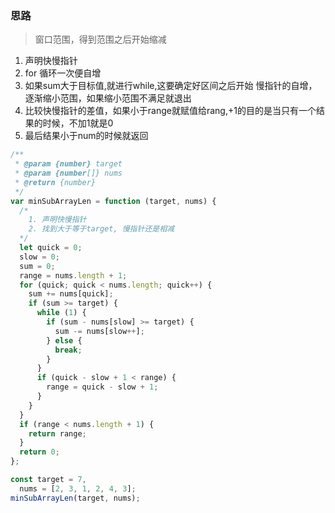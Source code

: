 ### 思路

> 窗口范围，得到范围之后开始缩减

1. 声明快慢指针
2. for 循环一次便自增
3. 如果sum大于目标值,就进行while,这要确定好区间之后开始 慢指针的自增，逐渐缩小范围，如果缩小范围不满足就退出
4. 比较快慢指针的差值，如果小于range就赋值给rang,+1的目的是当只有一个结果的时候，不加1就是0
5. 最后结果小于num的时候就返回

```javascript
/**
 * @param {number} target
 * @param {number[]} nums
 * @return {number}
 */
var minSubArrayLen = function (target, nums) {
  /*
    1. 声明快慢指针
    2. 找到大于等于target, 慢指针还是相减
  */
  let quick = 0;
  slow = 0;
  sum = 0;
  range = nums.length + 1;
  for (quick; quick < nums.length; quick++) {
    sum += nums[quick];
    if (sum >= target) {
      while (1) {
        if (sum - nums[slow] >= target) {
          sum -= nums[slow++];
        } else {
          break;
        }
      }
      if (quick - slow + 1 < range) {
        range = quick - slow + 1;
      }
    }
  }
  if (range < nums.length + 1) {
    return range;
  }
  return 0;
};

const target = 7,
  nums = [2, 3, 1, 2, 4, 3];
minSubArrayLen(target, nums);


```
